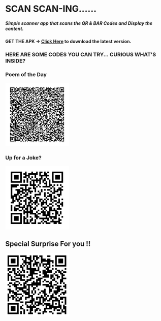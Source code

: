 # SCAN SCAN-ING......

##### Simple scanner app that scans the QR & BAR Codes and Display the content.

#### GET THE APK -> [Click Here](https://drive.google.com/drive/folders/1mahi-rw4tAU587F6KE51lP8G6j8KcZ3f?usp=sharing) to download the latest version.

### HERE ARE SOME CODES YOU CAN TRY... CURIOUS WHAT'S INSIDE? 


### Poem of the Day
![Did You Know?](poem.png)

### Up for a Joke?
![jOKE](Joke_QR.png)

## Special Surprise For you !!
![SURPRISE](ThankU_QR.png)
